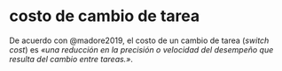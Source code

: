 # costo de cambio de tarea
De acuerdo con @madore2019, el costo de un cambio de tarea (*switch cost*) es *«una reducción en la precisión o velocidad del desempeño que resulta del cambio entre tareas.»*.
